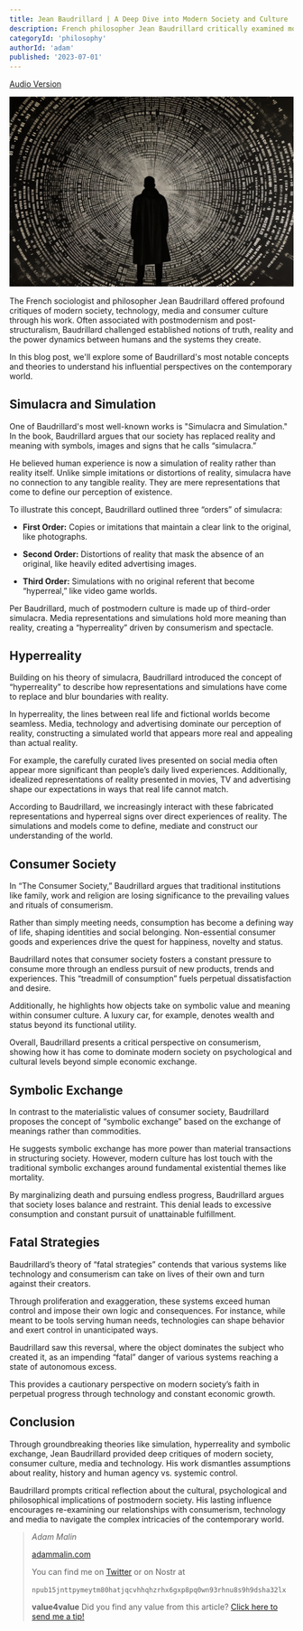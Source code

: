 ```yaml
---
title: Jean Baudrillard | A Deep Dive into Modern Society and Culture
description: French philosopher Jean Baudrillard critically examined modern society and culture. He challenged notions of reality, consumerism, media, technology and their implications. Explore Baudrillard's groundbreaking concepts like simulation, hyperreality and symbolic exchange in my latest blog post.
categoryId: 'philosophy'
authorId: 'adam'
published: '2023-07-01'
---
```


[Audio Version](https://soundcloud.com/user-653341896/jean-baudrillard)

![](https://raw.githubusercontent.com/KeepCreatingOnline/adams-blog/main/audio/jean-baudrillard/jean-baudrillard.png)

The French sociologist and philosopher Jean Baudrillard offered profound critiques of modern society, technology, media and consumer culture through his work. Often associated with postmodernism and post-structuralism, Baudrillard challenged established notions of truth, reality and the power dynamics between humans and the systems they create.

In this blog post, we'll explore some of Baudrillard's most notable concepts and theories to understand his influential perspectives on the contemporary world.

## Simulacra and Simulation

One of Baudrillard's most well-known works is "Simulacra and Simulation." In the book, Baudrillard argues that our society has replaced reality and meaning with symbols, images and signs that he calls “simulacra.” 

He believed human experience is now a simulation of reality rather than reality itself. Unlike simple imitations or distortions of reality, simulacra have no connection to any tangible reality. They are mere representations that come to define our perception of existence.

To illustrate this concept, Baudrillard outlined three “orders” of simulacra:

- **First Order:** Copies or imitations that maintain a clear link to the original, like photographs.

- **Second Order:** Distortions of reality that mask the absence of an original, like heavily edited advertising images. 

- **Third Order:** Simulations with no original referent that become “hyperreal,” like video game worlds. 

Per Baudrillard, much of postmodern culture is made up of third-order simulacra. Media representations and simulations hold more meaning than reality, creating a “hyperreality” driven by consumerism and spectacle.

## Hyperreality

Building on his theory of simulacra, Baudrillard introduced the concept of “hyperreality” to describe how representations and simulations have come to replace and blur boundaries with reality. 

In hyperreality, the lines between real life and fictional worlds become seamless. Media, technology and advertising dominate our perception of reality, constructing a simulated world that appears more real and appealing than actual reality.

For example, the carefully curated lives presented on social media often appear more significant than people’s daily lived experiences. Additionally, idealized representations of reality presented in movies, TV and advertising shape our expectations in ways that real life cannot match.

According to Baudrillard, we increasingly interact with these fabricated representations and hyperreal signs over direct experiences of reality. The simulations and models come to define, mediate and construct our understanding of the world.

## Consumer Society

In “The Consumer Society,” Baudrillard argues that traditional institutions like family, work and religion are losing significance to the prevailing values and rituals of consumerism. 

Rather than simply meeting needs, consumption has become a defining way of life, shaping identities and social belonging. Non-essential consumer goods and experiences drive the quest for happiness, novelty and status.

Baudrillard notes that consumer society fosters a constant pressure to consume more through an endless pursuit of new products, trends and experiences. This “treadmill of consumption” fuels perpetual dissatisfaction and desire.

Additionally, he highlights how objects take on symbolic value and meaning within consumer culture. A luxury car, for example, denotes wealth and status beyond its functional utility. 

Overall, Baudrillard presents a critical perspective on consumerism, showing how it has come to dominate modern society on psychological and cultural levels beyond simple economic exchange.

## Symbolic Exchange

In contrast to the materialistic values of consumer society, Baudrillard proposes the concept of “symbolic exchange” based on the exchange of meanings rather than commodities. 

He suggests symbolic exchange has more power than material transactions in structuring society. However, modern culture has lost touch with the traditional symbolic exchanges around fundamental existential themes like mortality.

By marginalizing death and pursuing endless progress, Baudrillard argues that society loses balance and restraint. This denial leads to excessive consumption and constant pursuit of unattainable fulfillment.

## Fatal Strategies

Baudrillard’s theory of “fatal strategies” contends that various systems like technology and consumerism can take on lives of their own and turn against their creators. 

Through proliferation and exaggeration, these systems exceed human control and impose their own logic and consequences. For instance, while meant to be tools serving human needs, technologies can shape behavior and exert control in unanticipated ways.

Baudrillard saw this reversal, where the object dominates the subject who created it, as an impending “fatal” danger of various systems reaching a state of autonomous excess. 

This provides a cautionary perspective on modern society’s faith in perpetual progress through technology and constant economic growth.

## Conclusion

Through groundbreaking theories like simulation, hyperreality and symbolic exchange, Jean Baudrillard provided deep critiques of modern society, consumer culture, media and technology. His work dismantles assumptions about reality, history and human agency vs. systemic control. 

Baudrillard prompts critical reflection about the cultural, psychological and philosophical implications of postmodern society. His lasting influence encourages re-examining our relationships with consumerism, technology and media to navigate the complex intricacies of the contemporary world.

> *Adam Malin*
> 
> [adammalin.com](https://adammalin.com)
> 
> You can find me on [Twitter](https://twitter.com/thePR0M3TH3AN) or on Nostr at
> 
> `npub15jnttpymeytm80hatjqcvhhqhzrhx6gxp8pq0wn93rhnu8s9h9dsha32lx`
> 
> **value4value**
> Did you find any value from this article? [Click here to send me a tip!](https://adammalin.com/tip)
